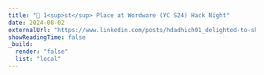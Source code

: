 ```yaml
---
title: "🥇 1<sup>st</sup> Place at Wordware (YC S24) Hack Night"
date: 2024-08-02
externalUrl: "https://www.linkedin.com/posts/hdadhich01_delighted-to-share-that-we-won-a-hack-night-activity-7231714174874099714-KPJ9?utm_source=share&utm_medium=member_desktop"
showReadingTime: false
_build:
  render: "false"
  list: "local"
---
```

